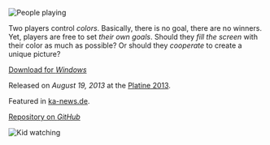 ![People playing](https://github.com/KoltesDigital/Black-and-White/raw/master/Platine/DSC06137.jpg "fullwidth")

Two players control *colors*. Basically, there is no goal, there are no winners. Yet, players are free to set *their own goals*. Should they *fill the screen* with their color as much as possible? Or should they *cooperate* to create a unique picture?

[Download for *Windows*](https://github.com/KoltesDigital/Black-and-White/releases/download/v1/Black-and-White.zip)

Released on *August 19, 2013* at the [Platine 2013](http://www.platine-cologne.de/).

Featured in [ka-news.de](http://www.ka-news.de/region/karlsruhe/Black-White-Karlsruher-schafft-schwarz-weisse-Spielekunst;art6066,1223523).

[Repository on *GitHub*](https://github.com/KoltesDigital/Black-and-White)

![Kid watching](https://github.com/KoltesDigital/Black-and-White/raw/master/Platine/DSC06180.jpg "fullwidth")
